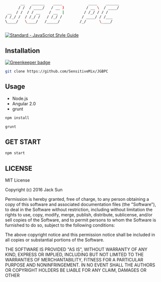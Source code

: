 ```bash
       __   ______    ____            ____    ______
      / /  / ____/   / __ )          / __ \  / ____/
 __  / /  / / __    / __  |         / /_/ / / /     
/ /_/ /  / /_/ /   / /_/ /         / ____/ / /___   
\____/   \____/   /_____/         /_/      \____/   
                                                       

```

[![Standard - JavaScript Style Guide](https://img.shields.io/badge/code%20style-standard-brightgreen.svg)](http://standardjs.com/)
## Installation

[![Greenkeeper badge](https://badges.greenkeeper.io/SensitiveMix/JGBPC.svg)](https://greenkeeper.io/)
```bash
git clone https://github.com/SensitiveMix/JGBPC
```

## Usage
* Node.js
* Angular 2.0
* grunt

```bash
npm install
```
```bash
grunt
```

## GET START
```bash
npm start
```

## LICENSE
MIT License

Copyright (c) 2016 Jack Sun

Permission is hereby granted, free of charge, to any person obtaining a copy
of this software and associated documentation files (the "Software"), to deal
in the Software without restriction, including without limitation the rights
to use, copy, modify, merge, publish, distribute, sublicense, and/or sell
copies of the Software, and to permit persons to whom the Software is
furnished to do so, subject to the following conditions:

The above copyright notice and this permission notice shall be included in all
copies or substantial portions of the Software.

THE SOFTWARE IS PROVIDED "AS IS", WITHOUT WARRANTY OF ANY KIND, EXPRESS OR
IMPLIED, INCLUDING BUT NOT LIMITED TO THE WARRANTIES OF MERCHANTABILITY,
FITNESS FOR A PARTICULAR PURPOSE AND NONINFRINGEMENT. IN NO EVENT SHALL THE
AUTHORS OR COPYRIGHT HOLDERS BE LIABLE FOR ANY CLAIM, DAMAGES OR OTHER
